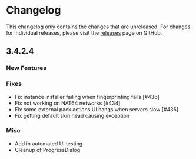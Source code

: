 # Changelog

This changelog only contains the changes that are unreleased. For changes for individual releases, please visit the
[releases](https://github.com/ATLauncher/ATLauncher/releases) page on GitHub.

## 3.4.2.4

### New Features

### Fixes
- Fix instance installer failing when fingerprinting fails [#436]
- Fix not working on NAT64 networks [#434]
- Fix some external pack actions UI hangs when servers slow [#435]
- Fix getting default skin head causing exception

### Misc
- Add in automated UI testing
- Cleanup of ProgressDialog
